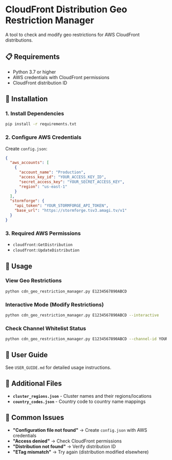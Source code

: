 # CloudFront Distribution Geo Restriction Manager

A tool to check and modify geo restrictions for AWS CloudFront distributions.

## 📋 Requirements

- Python 3.7 or higher
- AWS credentials with CloudFront permissions
- CloudFront distribution ID

## 🚀 Installation

### 1. Install Dependencies
```bash
pip install -r requirements.txt
```

### 2. Configure AWS Credentials

Create `config.json`:

```json
{
  "aws_accounts": [
    {
      "account_name": "Production",
      "access_key_id": "YOUR_ACCESS_KEY_ID",
      "secret_access_key": "YOUR_SECRET_ACCESS_KEY",
      "region": "us-east-1"
    }
  ],
  "stormforge": {
    "api_token": "YOUR_STORMFORGE_API_TOKEN",
    "base_url": "https://stormforge.tsv3.amagi.tv/v1"
  }
}
```

### 3. Required AWS Permissions
- `cloudfront:GetDistribution`
- `cloudfront:UpdateDistribution`

## 🎯 Usage

### View Geo Restrictions
```bash
python cdn_geo_restriction_manager.py E1234567890ABCD
```

### Interactive Mode (Modify Restrictions)
```bash
python cdn_geo_restriction_manager.py E1234567890ABCD --interactive
```

### Check Channel Whitelist Status
```bash
python cdn_geo_restriction_manager.py E1234567890ABCD --channel-id YOUR_CHANNEL_ID
```

## 📖 User Guide

See `USER_GUIDE.md` for detailed usage instructions.

## 📁 Additional Files

- **`cluster_regions.json`** - Cluster names and their regions/locations
- **`country_codes.json`** - Country code to country name mappings

## 🚨 Common Issues

- **"Configuration file not found"** → Create `config.json` with AWS credentials
- **"Access denied"** → Check CloudFront permissions
- **"Distribution not found"** → Verify distribution ID
- **"ETag mismatch"** → Try again (distribution modified elsewhere)

